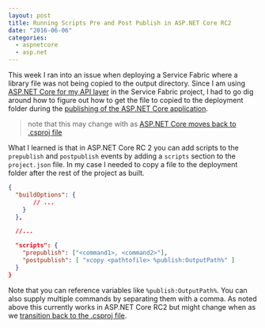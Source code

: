 ```yaml
---
layout: post
title: Running Scripts Pre and Post Publish in ASP.NET Core RC2
date: "2016-06-06"
categories:
  - aspnetcore
  - asp.net
---
```


This week I ran into an issue when deploying a Service Fabric where a library file was not being copied to the output directory.  Since I am using [ASP.NET Core for my API layer](/posts/Integrating-ASPNET-Core-With-Service-Fabric-using-ICommunicationListener/) in the Service Fabric project, I had to go dig around how to figure out how to get the file to copied to the deployment folder during the [publishing of the ASP.NET Core application](https://docs.asp.net/en/latest/publishing/web-publishing-vs.html).  

> note that this may change with as [ASP.NET Core moves back to .csproj file](https://blogs.msdn.microsoft.com/dotnet/2016/05/23/changes-to-project-json/)

What I learned is that in ASP.NET Core RC 2 you can add scripts to the ```prepublish``` and ```postpublish``` events by adding a ```scripts``` section to the ```project.json``` file.  In my case I needed to copy a file to the deployment folder after the rest of the project as built.

```json
{
  "buildOptions": {
       // ...
    }
  },

  //...

  "scripts": {
    "prepublish": ["<command1>, <command2>"],
    "postpublish": [ "xcopy <pathtofile> %publish:OutputPath%" ]
  }
}
```

Note that you can reference variables like ```%publish:OutputPath%```.  You can also supply multiple commands by separating them with a comma.  As noted above this currently works in ASP.NET Core RC2 but might change when as we [transition back to the .csproj file](https://blogs.msdn.microsoft.com/dotnet/2016/05/23/changes-to-project-json/).
